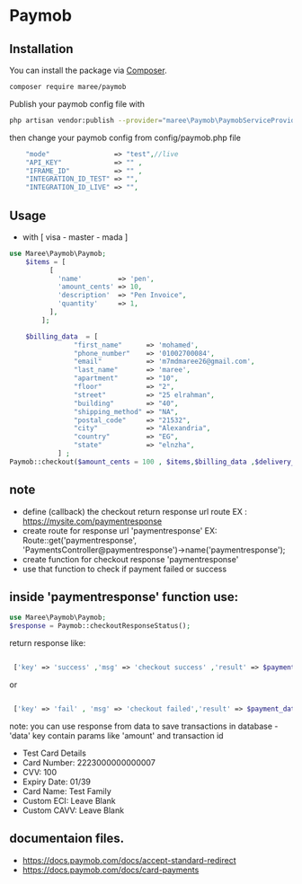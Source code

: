 # Paymob
## Installation

You can install the package via [Composer](https://getcomposer.org).

```bash
composer require maree/paymob
```
Publish your paymob config file with

```bash
php artisan vendor:publish --provider="maree\Paymob\PaymobServiceProvider" --tag="paymob"
```
then change your paymob config from config/paymob.php file
```php
    "mode"                => "test",//live
    "API_KEY"             => "" ,
    "IFRAME_ID"           => "" ,
    "INTEGRATION_ID_TEST" => "",
    "INTEGRATION_ID_LIVE" => "",
```
## Usage

- with [ visa - master - mada ]
```php
use Maree\Paymob\Paymob;
    $items = [
          [
            'name'         => 'pen',
            'amount_cents' => 10,
            'description'  => "Pen Invoice",
            'quantity'     => 1,
          ],
        ];

    $billing_data  = [
                "first_name"      => 'mohamed',
                "phone_number"    => '01002700084',
                "email"           => 'm7mdmaree26@gmail.com',
                "last_name"       => 'maree',
                "apartment"       => "10",
                "floor"           => "2",
                "street"          => "25 elrahman",
                "building"        => "40",
                "shipping_method" => "NA",
                "postal_code"     => "21532",
                "city"            => "Alexandria",
                "country"         => "EG",
                "state"           => "elnzha",
            ] ; 
Paymob::checkout($amount_cents = 100 , $items,$billing_data ,$delivery_needed = false)  

```


## note 
- define (callback) the checkout return response url route EX : https://mysite.com/paymentresponse
- create route for response url 'paymentresponse' 
EX: Route::get('paymentresponse', 'PaymentsController@paymentresponse')->name('paymentresponse'); 
- create function for checkout response 'paymentresponse'
- use that function to check if payment failed or success

## inside 'paymentresponse' function use:
```php
use Maree\Paymob\Paymob;
$response = Paymob::checkoutResponseStatus();  

```
return response like: 
```php

 ['key' => 'success' ,'msg' => 'checkout success' ,'result' => $payment_data ] 

```
or 

```php

 ['key' => 'fail' , 'msg' => 'checkout failed','result' => $payment_data]

```
note: you can use response from data to save transactions in database - 'data' key contain params like 'amount' and transaction id  

- Test Card Details
- Card Number: 2223000000000007
- CVV: 100
- Expiry Date: 01/39
- Card Name: Test Family
- Custom ECI: Leave Blank
- Custom CAVV: Leave Blank

## documentaion files.
- https://docs.paymob.com/docs/accept-standard-redirect
- https://docs.paymob.com/docs/card-payments









